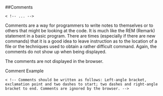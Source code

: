 ##Comments

~~~
< !-- ... -->
~~~

Comments are a way for programmers to write notes to themselves or to others that might be looking at the code. It is much like the REM (Remark) statement in a basic program. There are times (especially if there are new commands) that it is a good idea to leave instruction as to the location of a file or the techniques used to obtain a rather difficult command. Again, the comments do not show up when being displayed.

The comments are not displayed in the browser.

Comment Example
~~~
< !-- Comments should be written as follows: Left-angle bracket, exclamation point and two dashes to start; two dashes and right-angle bracket to end. Comments are ignored by the browser. -->
~~~